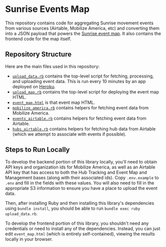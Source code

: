 # Sunrise Events Map

This repository contains code for aggregating Sunrise movement events from various sources (Airtable, Mobilize America, etc) and converting them into a JSON payload that powers the [Sunrise event map](https://www.sunrisemovement.org/events). It also contains the frontend code for the map itself.

## Repository Structure

Here are the main files used in this repository:

- [`upload_data.rb`](./upload_data.rb) contains the top-level script for fetching, processing, and uploading event data. This is run every 10 minutes by an app deployed on [Heroku](https://www.heroku.com/).
- [`upload_map.rb`](./upload_map.rb) contains the top-level script for deploying the event map HTML.
- [`event_map.html`](./event_map.html) is that event map HTML.
- [`mobilize_america.rb`](./mobilize_america.rb) contains helpers for fetching event data from Mobilize America.
- [`events_airtable.rb`](./events_airtable.rb) contains helpers for fetching event data from Airtable.
- [`hubs_airtable.rb`](./hubs_airtable.rb) contains helpers for fetching hub data from Airtable (which we attempt to associate with events if possible).

## Steps to Run Locally

To develop the backend portion of this library locally, you'll need to obtain API keys and organization ids for Mobilize America, as well as an Airtable API key that has access to both the Hub Tracking and Event Map and Management bases (along with their associated ids). Copy `.env.example` to `.env` and fill in the fields with these values. You will also need to fill in the appropriate S3 information to ensure you have a place to upload the event data.

Then, after installing Ruby and then installing this library's dependencies using `bundle install`, you should be able to run `bundle exec ruby upload_data.rb`.

To develop the frontend portion of this library, you shouldn't need any credentials or need to install any of the dependencies. Instead, you can just edit `event_map.html` (which is entirely self-contained), viewing the results locally in your browser.
